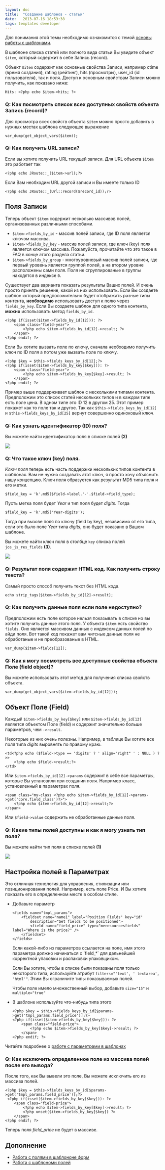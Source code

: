 ```yaml
---
layout: doc
title:  "Создание шаблонов - статьи"
date:   2013-07-16 18:53:38
tags: templates developer
---
```


<div class="alert">Для понимания этой темы необходимо ознакомится с темой <a href="/ru/cobalt/create-templates-general/">основы работы с шаблонами</a>.</div>

В шаблоне списка статей или полного вида статьи Вы увидите объект `$item`, который содержит в себе Запись (record).

Объект `$item` содержит как основные свойства Записи, например ctime (время создания), rating (рейтинг), hits (просмотры), user_id (id пользователя), так и поля. Доступ к основным свойствам Записи можно получить, как показано ниже:

	Hits: <?php echo $item->hits; ?>
	
### Q: Как посмотреть список всех доступных свойств объекта Запись (record)?

Для просмотра всех свойств объекта `$item` можно просто добавить в нужных местах шаблона следующее выражение
	
	var_dump(get_object_vars($item));

### Q: Как получить URL записи?

Если вы хотите получить URL текущей записи. Для URL объекта `$item` это работает так

	<?php echo JRoute::_($item->url);?>

Если Вам необходим URL другой записи и Вы имеете только ID

	<?php echo JRoute::_(Url::record($record_id));?>

## Поля Записи

Теперь объект `$item` содержит несколько массивов полей, организованных различными способами.

- `$item->fields_by_id` - массив полей записи, где ID поля является ключом массива.
- `$item->fields_by_key` - массив полей записи, где ключ (key) поля является ключом массива. Пожалуйста, прочитайте что это такое в FAQ в конце этого раздела статьи.
- `$item->fields_by_group` - многоуровневый массив полей записи, где первый уровень является группой полей, а на втором уровне расположены сами поля. Поля не сгруппированые в группы находятся в индексе `0`.

Существует два варианта показать результаты Ваших полей. И очень просто принять решение, какой из них использовать. Если Вы создаете шаблон который предположительно будет отображать разные типы контента, **необходимо** использовать доступ к полю через `fields_by_key`. Если Вы создаете шаблон для одного типа контента, **можно** использовать метод `fields_by_id`.

	<?php if(isset($item->fields_by_id[12])): ?>
    	<span class="field-year">
        	<?php echo $item->fields_by_id[12]->result; ?>
	    </span>
	<?php endif; ?>

Если Вы хотите вызвать поле по ключу, сначала необходимо получить ключ по ID поля а потом уже вызвать поле по ключу.

	<?php $key = $this->fields_keys_by_id[12];?>
	<?php if(isset($item->fields_by_key[$key])): ?>
    	<span class="field-year">
        	<?php echo $item->fields_by_key[$key]->result; ?>
	    </span>
	<?php endif; ?>

Пример выше поддерживает шаблон с несколькими типами контента. Предположим это список статей нескольких типов и в каждом типе есть поле цена. В одном типе это ID 12 в другом 25. Этот пример покажет как то поле так и другое. Так как `$this->fields_keys_by_id[12]` и `$this->fields_keys_by_id[25]` вернут совершенно одиноковый ключ.

### Q: Как узнать идентификатор (ID) поля?

Вы можете найти идентификатор поля в списке полей **(2)**

![](/assets/img/screenshots/typeandid.png)

### Q: Что такое ключ (key) поля.

_Ключ поля_ теперь есть часть поддержки нескольких типов контента в шаблонах. Вам не нужно создавать этот ключ, я просто хочу объяснить нашу концепцию. Ключ поля образуется как результат MD5 типа поля и его метки.

	$field_key = 'k'.md5($field->label.'-'.$field->field_type);

Пусть метка поля будет _Year_ и тип поля будет _digits_. Тогда

	$field_key = 'k'.md5('Year-digits');

Тогда при вызове поля по ключу (field by key), независимо от его типа, если это было поле _Year_ типа _digits_, оно будет показано в Вашем шаблоне.

Вы можете найти ключ поля в столбце `key` списка полей `jos_js_res_fields` **(3)**.

![](/assets/img/screenshots/fieldkey.png)

### Q: Результат поля содержит HTML код. Как получить строку текста?

Самый просто способ получить текст без HTML кода.

	echo strip_tags($item->fields_by_id[12]->result);

### Q: Как получить данные поля если поле недоступно?

Предположим есть поле которое нельзя показывать в списке но вы хотите получить данные этого поля. У объекта `$item` есть свойство `fields`. Оно является массивом данных с индексом данных полей по айди поля. Вот такой код покажет вам читсные данные поля не обработаные и не преобразованые в HTML.
 
	var_dump($item->fields[12]);

### Q: Как я могу посмотреть все доступные свойства объекта Поле (field object)?

Вы можете использовать этот метод для получения списка свойств объекта.

	var_dump(get_object_vars($item->fields_by_id[12]));

## Объект Поле (Field)

Каждый `$item->fields_by_key[$key]` или `$item->fields_by_id[12]` является объектом Поле (field) и содержит значительно больше параметров, чем `->result`.

Некоторые из них очень полезны. Например, в таблице Вы хотите все поля типа _digits_ выровнять по правому краю.

	<td<?php echo ($field->type == 'digits' ? ' align="right" ' : NULL ) ?>>
    	<?php echo $field->result;?>
	</td>

Или `$item->fields_by_id[12]->params` содержит в себе все параметры, которые Вы установили при создании поля. Например класс, установленный в параметрах поля.

	<span class="my-class <?php echo $item->fields_by_id[12]->params->get('core.field_class')?>">
	    <?php echo $item->fields_by_id[12]->result;?>
	</span>

Или `$field->value` содержить не обработанные данные поля. 

### Q: Какие типы полей доступны и как я могу узнать тип поля?

Вы можете найти тип поля в списке полей **(1)**

![](/assets/img/screenshots/typeandid.png)

## Настройка полей в Параметрах

Это отличная технология для управления, стилизации или позиционирования полей.
Например, есть поле Price. И Вы хотите показать его в определенном месте в особом стиле.

- Добавьте параметр

      <fields name="tmpl_params">
          <fieldset name="name1" label="Position Fields" key="id"
              description="Set fields to be positioned">
              <field name="field_price" type="meresourcesfields" label="Where is the price?" />
          </fieldset>
      </fields>

  <div class="alert alert-info">Если какой-либо из параметров ссылается на поле, имя этого параметра должно начинаться с `field_*` для дальнейшей корректной упаковки и распаковки упаковщиком.</div>

  Если Вы хотите, чтобы в списке были показаны поля только некоторого типа, используйте атрибут `filters="'text', ' textarea', 'html'"`. Этим Вы ограничите типы показываемых полей.

  Чтобы поле имело множественный выбор, добавьте `size="15"` и `multiple="true"`

- В шаблоне используйте что-нибудь типа этого

      <?php $key = $this->fields_keys_by_id[$params->get('tmpl_params.field_price')];?>
      <?php if(isset($item->fields_by_key[$key])): ?>
          <span class="field-price">
              <?php echo $item->fields_by_key[$key]->result; ?>
          </span>
      <?php endif; ?>

Читайте подробнее о [работе с параметрами в шаблонах](/ru/cobalt/create-templates-params)

### Q: Как исключить определенное поле из массива полей после его вывода?

После того, как Вы вывели это поле, Вы можете исключить его из массива полей.

    <?php $key = $this->fields_keys_by_id[$params->get('tmpl_params.field_price')];?>
     <?php if(isset($item->fields_by_key[$key])): ?>
        <span class="field-price">
            <?php echo $item->fields_by_key[$key]->result; ?>
            <?php unset($item->fields_by_key[$key]) ?>
        </span>
    <?php endif; ?>

Теперь поля _field_price_ не будет в массиве.

## Дополнение

- [Работа с полями в шаблононе форм](/ru/cobalt/create-templates-forms)
- [Работа с шаблономи полей](/ru/cobalt/create-templates-fields)
